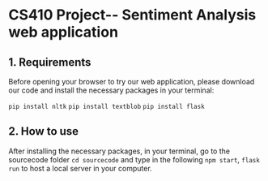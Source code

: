 # CS410 Project-- Sentiment Analysis web application

## 1. Requirements
Before opening your browser to try our web application, please download our code and install the necessary packages in your terminal: 

`pip install nltk` `pip install textblob` `pip install flask`

## 2. How to use
After installing the necessary packages, in your terminal, go to the sourcecode folder `cd sourcecode` and type in the following `npm start`, `flask run` to host a local server in your computer. 
